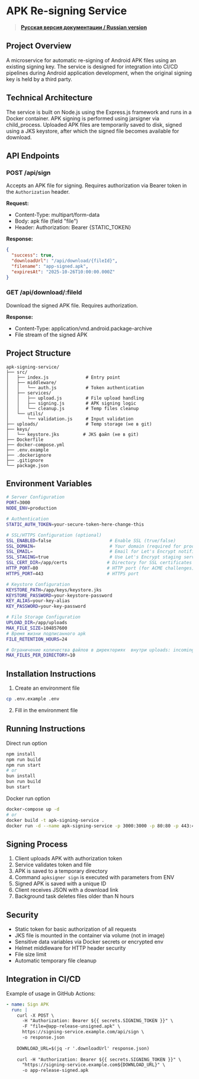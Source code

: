 # APK Re-signing Service 

> **[Русская версия документации / Russian version](README_ru.md)**

## Project Overview

A microservice for automatic re-signing of Android APK files using an existing signing key.
The service is designed for integration into CI/CD pipelines during Android application development,
when the original signing key is held by a third party.

## Technical Architecture

The service is built on Node.js using the Express.js framework and runs in a Docker container.
APK signing is performed using jarsigner via child_process.
Uploaded APK files are temporarily saved to disk, signed using a JKS keystore,
after which the signed file becomes available for download.

## API Endpoints

### POST /api/sign
Accepts an APK file for signing. Requires authorization via Bearer token in the `Authorization` header.

**Request:**
- Content-Type: multipart/form-data
- Body: apk file (field "file")
- Header: Authorization: Bearer {STATIC_TOKEN}

**Response:**
```json
{
  "success": true,
  "downloadUrl": "/api/download/{fileId}",
  "filename": "app-signed.apk",
  "expiresAt": "2025-10-26T10:00:00.000Z"
}
```

### GET /api/download/:fileId
Download the signed APK file. Requires authorization.

**Response:**
- Content-Type: application/vnd.android.package-archive
- File stream of the signed APK

## Project Structure

```
apk-signing-service/
├── src/
│   ├── index.js              # Entry point
│   ├── middleware/
│   │   └── auth.js           # Token authentication
│   ├── services/
│   │   ├── upload.js         # File upload handling
│   │   ├── signing.js        # APK signing logic
│   │   └── cleanup.js        # Temp files cleanup
│   └── utils/
│       └── validation.js     # Input validation
├── uploads/                  # Temp storage (не в git)
├── keys/
│   └── keystore.jks         # JKS файл (не в git)
├── Dockerfile
├── docker-compose.yml
├── .env.example
├── .dockerignore
├── .gitignore
└── package.json
```

## Environment Variables

```sh
# Server Configuration
PORT=3000
NODE_ENV=production

# Authentication
STATIC_AUTH_TOKEN=your-secure-token-here-change-this

# SSL/HTTPS Configuration (optional)
SSL_ENABLED=false                      # Enable SSL (true/false)
SSL_DOMAIN=                            # Your domain (required for production SSL)
SSL_EMAIL=                             # Email for Let's Encrypt notifications
SSL_STAGING=true                       # Use Let's Encrypt staging server for testing
SSL_CERT_DIR=/app/certs               # Directory for SSL certificates
HTTP_PORT=80                          # HTTP port (for ACME challenges)
HTTPS_PORT=443                        # HTTPS port

# Keystore Configuration
KEYSTORE_PATH=/app/keys/keystore.jks
KEYSTORE_PASSWORD=your-keystore-password
KEY_ALIAS=your-key-alias
KEY_PASSWORD=your-key-password

# File Storage Configuration
UPLOAD_DIR=/app/uploads
MAX_FILE_SIZE=104857600
# Время жизни подписанного apk
FILE_RETENTION_HOURS=24

# Ограничение количества файлов в директориях  внутри uploads: incoming и signed
MAX_FILES_PER_DIRECTORY=10
```


## Installation Instructions

1. Create an environment file
```sh
cp .env.example .env
```
2. Fill in the environment file

## Running Instructions

Direct run option
```sh
npm install
npm run build
npm run start
# or
bun install
bun run build
bun start
```

Docker run option
```sh
docker-compose up -d
# or 
docker build -t apk-signing-service .
docker run -d --name apk-signing-service -p 3000:3000 -p 80:80 -p 443:443 -v ./keys:/app/keys:ro -v uploads:/app/uploads -v certs:/app/certs --env-file .env --restart unless-stopped --health-cmd="wget --quiet --tries=1 --spider http://localhost:3000/health" --health-interval=30s --health-timeout=10s --health-retries=3 --health-start-period=10s apk-signing-service
```

## Signing Process

1. Client uploads APK with authorization token
2. Service validates token and file
3. APK is saved to a temporary directory
4. Command `apksigner sign` is executed with parameters from ENV
5. Signed APK is saved with a unique ID
6. Client receives JSON with a download link
7. Background task deletes files older than N hours

## Security

- Static token for basic authorization of all requests
- JKS file is mounted in the container via volume (not in image)
- Sensitive data variables via Docker secrets or encrypted env
- Helmet middleware for HTTP header security
- File size limit
- Automatic temporary file cleanup


## Integration in CI/CD

Example of usage in GitHub Actions:

```yaml
- name: Sign APK
  run: |
    curl -X POST \
      -H "Authorization: Bearer ${{ secrets.SIGNING_TOKEN }}" \
      -F "file=@app-release-unsigned.apk" \
      https://signing-service.example.com/api/sign \
      -o response.json
    
    DOWNLOAD_URL=$(jq -r '.downloadUrl' response.json)
    
    curl -H "Authorization: Bearer ${{ secrets.SIGNING_TOKEN }}" \
      "https://signing-service.example.com${DOWNLOAD_URL}" \
      -o app-release-signed.apk
```
